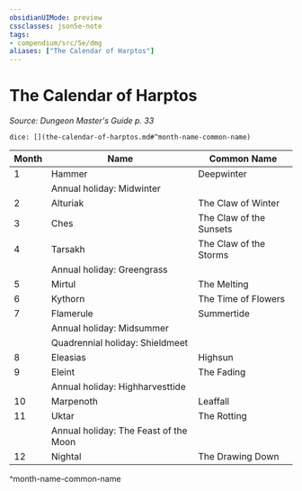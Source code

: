```yaml
---
obsidianUIMode: preview
cssclasses: json5e-note
tags:
- compendium/src/5e/dmg
aliases: ["The Calendar of Harptos"]
---
```

# The Calendar of Harptos
*Source: Dungeon Master's Guide p. 33* 

`dice: [](the-calendar-of-harptos.md#^month-name-common-name)`

| Month | Name | Common Name |
|-------|------|-------------|
| 1 | Hammer | Deepwinter |
|  | Annual holiday: Midwinter |  |
| 2 | Alturiak | The Claw of Winter |
| 3 | Ches | The Claw of the Sunsets |
| 4 | Tarsakh | The Claw of the Storms |
|  | Annual holiday: Greengrass |  |
| 5 | Mirtul | The Melting |
| 6 | Kythorn | The Time of Flowers |
| 7 | Flamerule | Summertide |
|  | Annual holiday: Midsummer |  |
|  | Quadrennial holiday: Shieldmeet |  |
| 8 | Eleasias | Highsun |
| 9 | Eleint | The Fading |
|  | Annual holiday: Highharvesttide |  |
| 10 | Marpenoth | Leaffall |
| 11 | Uktar | The Rotting |
|  | Annual holiday: The Feast of the Moon |  |
| 12 | Nightal | The Drawing Down |
^month-name-common-name